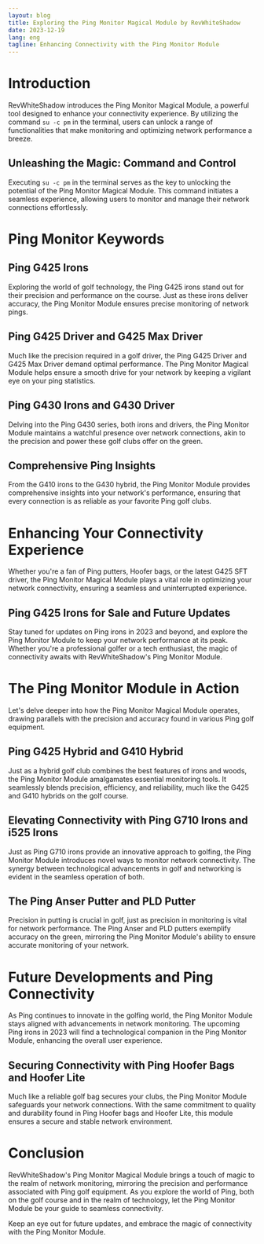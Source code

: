 ```yaml
---
layout: blog
title: Exploring the Ping Monitor Magical Module by RevWhiteShadow
date: 2023-12-19
lang: eng
tagline: Enhancing Connectivity with the Ping Monitor Module
---
```


# Introduction

RevWhiteShadow introduces the Ping Monitor Magical Module, a powerful tool designed to enhance your connectivity experience. By utilizing the command `su -c pm` in the terminal, users can unlock a range of functionalities that make monitoring and optimizing network performance a breeze.

## Unleashing the Magic: Command and Control

Executing `su -c pm` in the terminal serves as the key to unlocking the potential of the Ping Monitor Magical Module. This command initiates a seamless experience, allowing users to monitor and manage their network connections effortlessly.

# Ping Monitor Keywords

## Ping G425 Irons

Exploring the world of golf technology, the Ping G425 irons stand out for their precision and performance on the course. Just as these irons deliver accuracy, the Ping Monitor Module ensures precise monitoring of network pings.

## Ping G425 Driver and G425 Max Driver

Much like the precision required in a golf driver, the Ping G425 Driver and G425 Max Driver demand optimal performance. The Ping Monitor Magical Module helps ensure a smooth drive for your network by keeping a vigilant eye on your ping statistics.

## Ping G430 Irons and G430 Driver

Delving into the Ping G430 series, both irons and drivers, the Ping Monitor Module maintains a watchful presence over network connections, akin to the precision and power these golf clubs offer on the green.

## Comprehensive Ping Insights

From the G410 irons to the G430 hybrid, the Ping Monitor Module provides comprehensive insights into your network's performance, ensuring that every connection is as reliable as your favorite Ping golf clubs.

# Enhancing Your Connectivity Experience

Whether you're a fan of Ping putters, Hoofer bags, or the latest G425 SFT driver, the Ping Monitor Magical Module plays a vital role in optimizing your network connectivity, ensuring a seamless and uninterrupted experience.

## Ping G425 Irons for Sale and Future Updates

Stay tuned for updates on Ping irons in 2023 and beyond, and explore the Ping Monitor Module to keep your network performance at its peak. Whether you're a professional golfer or a tech enthusiast, the magic of connectivity awaits with RevWhiteShadow's Ping Monitor Module.

# The Ping Monitor Module in Action

Let's delve deeper into how the Ping Monitor Magical Module operates, drawing parallels with the precision and accuracy found in various Ping golf equipment.

## Ping G425 Hybrid and G410 Hybrid

Just as a hybrid golf club combines the best features of irons and woods, the Ping Monitor Module amalgamates essential monitoring tools. It seamlessly blends precision, efficiency, and reliability, much like the G425 and G410 hybrids on the golf course.

## Elevating Connectivity with Ping G710 Irons and i525 Irons

Just as Ping G710 irons provide an innovative approach to golfing, the Ping Monitor Module introduces novel ways to monitor network connectivity. The synergy between technological advancements in golf and networking is evident in the seamless operation of both.

## The Ping Anser Putter and PLD Putter

Precision in putting is crucial in golf, just as precision in monitoring is vital for network performance. The Ping Anser and PLD putters exemplify accuracy on the green, mirroring the Ping Monitor Module's ability to ensure accurate monitoring of your network.

# Future Developments and Ping Connectivity

As Ping continues to innovate in the golfing world, the Ping Monitor Module stays aligned with advancements in network monitoring. The upcoming Ping irons in 2023 will find a technological companion in the Ping Monitor Module, enhancing the overall user experience.

## Securing Connectivity with Ping Hoofer Bags and Hoofer Lite

Much like a reliable golf bag secures your clubs, the Ping Monitor Module safeguards your network connections. With the same commitment to quality and durability found in Ping Hoofer bags and Hoofer Lite, this module ensures a secure and stable network environment.

# Conclusion

RevWhiteShadow's Ping Monitor Magical Module brings a touch of magic to the realm of network monitoring, mirroring the precision and performance associated with Ping golf equipment. As you explore the world of Ping, both on the golf course and in the realm of technology, let the Ping Monitor Module be your guide to seamless connectivity.

Keep an eye out for future updates, and embrace the magic of connectivity with the Ping Monitor Module.
